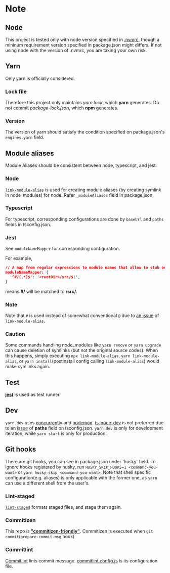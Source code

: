 # Note

## Node

This project is tested only with node version specified in [.nvmrc](./.nvmrc), though a mininum requirement version specified in package.json might differs. If not using node with the version of .nvmrc, you are taking your own risk.

## Yarn

Only yarn is officially considered.

### Lock file

Therefore this project only maintains _yarn.lock_, which **yarn** generates. Do not commit _package-lock.json_, which **npm** generates.

### Version

The version of yarn should satisfy the condition specified on package.json's `engines.yarn` field.

## Module aliases

Module Aliases should be consistent between node, typescript, and jest.

<!-- markdownlint-disable MD024 -->

### Node

<!-- markdownlint-enable MD024 -->

[`link-module-alias`](https://github.com/Rush/link-module-alias) is used for creating module aliases (by creating symlink in node_modules) for node. Refer `_moduleAliases` field in package.json.

### Typescript

For typescript, corresponding configurations are done by `baseUrl` and `paths` fields in tsconfig.json.

### Jest

See `moduleNameMapper` for corresponding configuration.

For example,

```json
// A map from regular expressions to module names that allow to stub out resources with a single module
moduleNameMapper: {
  '^#/(.*)$': '<rootDir>/src/$1',
}
```

means **#/** will be matched to **<rootDir>/src/**.

<!-- markdownlint-disable MD024 -->

### Note

<!-- markdownlint-enable MD024 -->

Note that `#` is used instead of somewhat conventional `@` due to [an issue](https://github.com/Rush/link-module-alias/issues/3) of `link-module-alias`.

### Caution

Some commands handling node_modules like `yarn remove` or `yarn upgrade` can cause deletion of symlinks (but not the original source codes). When this happens, simply executing `npx link-module-alias`, `yarn link-module-alias`, or `yarn install`(postinstall config calling `link-module-alias`) would make symlinks again.

## Test

[**jest**](https://jestjs.io/) is used as test runner.

## Dev

`yarn dev` uses [concurrently](https://github.com/kimmobrunfeldt/concurrently) and [nodemon](https://github.com/remy/nodemon). [ts-node-dev](https://github.com/whitecolor/ts-node-dev) is not preferred due to an [issue](https://github.com/whitecolor/ts-node-dev/issues/95) of **paths** field on tsconfig.json. `yarn dev` is only for development iteration, while `yarn start` is only for production.

## Git hooks

There are git hooks, you can see in package.json under 'husky' field. To ignore hooks registered by husky, run `HUSKY_SKIP_HOOKS=1 <command-you-want>` or `yarn husky-skip <command-you-want>`. Note that shell specific configuration(e.g. aliases) is only applicable with the former one, as `yarn` can use a different shell from the user's.

### Lint-staged

[`lint-staged`](https://github.com/okonet/lint-staged) formats staged files, and stage them again.

### Commitizen

This repo is [**"commitizen-friendly"**](https://github.com/commitizen/cz-cli#if-your-repo-is-commitizen-friendly). Commitizen is executed when `git commit`(`prepare-commit-msg` hook)

### Commitlint

[Commitlint](https://github.com/conventional-changelog/commitlint) lints commit message. [commitlint.config.js](commitlint.config.js) is its configuration file.
